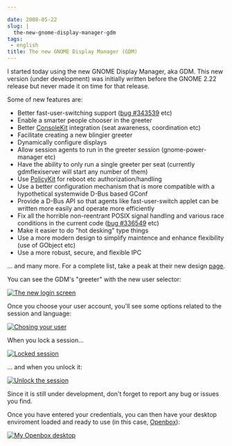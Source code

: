 ```yaml
---

date: 2008-05-22
slug: |
  the-new-gnome-display-manager-gdm
tags:
 - english
title: The new GNOME Display Manager (GDM)
---
```


I started today using the new GNOME Display Manager, aka GDM. This new
version (under development) was initially written before the GNOME 2.22
release but never made it on time for that release.

Some of new features are:

-   Better fast-user-switching support ([bug
    \#343539](http://bugzilla.gnome.org/show_bug.cgi?id=343539) etc)
-   Enable a smarter people chooser in the greeter
-   Better [ConsoleKit](http://live.gnome.org/ConsoleKit) integration
    (seat awareness, coordination etc)
-   Facilitate creating a new blingier greeter
-   Dynamically configure displays
-   Allow session agents to run in the greeter session
    (gnome-power-manager etc)
-   Have the ability to only run a single greeter per seat (currently
    gdmflexiserver will start any number of them)
-   Use [PolicyKit](http://live.gnome.org/PolicyKit) for reboot etc
    authorization/handling
-   Use a better configuration mechanism that is more compatible with a
    hypothetical systemwide D-Bus based GConf
-   Provide a D-Bus API so that agents like fast-user-switch applet can
    be written more easily and operate more efficiently
-   Fix all the horrible non-reentrant POSIX signal handling and various
    race conditions in the current code ([bug
    \#336549](http://bugzilla.gnome.org/show_bug.cgi?id=336549) etc)
-   Make it easier to do "hot desking" type things
-   Use a more modern design to simplify maintence and enhance
    flexibility (use of GObject etc)
-   Use a more robust, secure, and flexible IPC

... and many more. For a complete list, take a peak at their new design
[page](http://live.gnome.org/GDM/NewDesign).

You can see the GDM's "greeter" with the new user selector:

[![The new login
screen](http://farm3.static.flickr.com/2378/2513932416_676d4a06cb.jpg)](http://www.flickr.com/photos/ogmaciel/2513932416/)

Once you choose your user account, you'll see some options related to
the session and language:

[![Chosing your
user](http://farm3.static.flickr.com/2056/2513932290_9a0d64de4d.jpg)](http://www.flickr.com/photos/ogmaciel/2513932290/)

When you lock a session...

[![Locked
session](http://farm4.static.flickr.com/3047/2513932060_10eda63eca.jpg)](http://www.flickr.com/photos/ogmaciel/2513932060/)

... and when you unlock it:

[![Unlock the
session](http://farm3.static.flickr.com/2042/2513932168_eb858824c6.jpg)](http://www.flickr.com/photos/ogmaciel/2513932168/)

Since it is still under development, don't forget to report any bug or
issues you find.

Once you have entered your credentials, you can then have your desktop
enviroment loaded and ready to use (in this case,
[Openbox](http://icculus.org/openbox/index.php/Main_Page)):

[![My Openbox
desktop](http://farm3.static.flickr.com/2205/2513932562_0d3489793c.jpg)](http://www.flickr.com/photos/ogmaciel/2513932562/)
